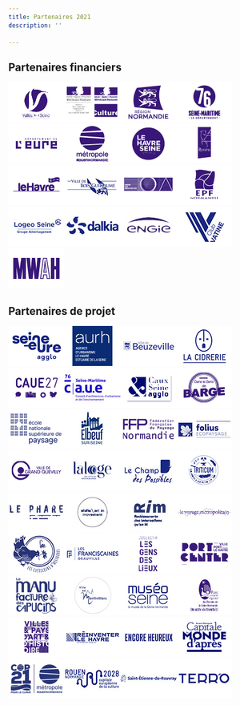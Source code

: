 ```yaml
---
title: Partenaires 2021
description: ''

---
```

## Partenaires financiers

[![](/files/logos3.jpg)](https://www.vdseine.fr/)[![](/files/drac-normandie.jpg)](https://www.culture.gouv.fr/Regions/Drac-Normandie "Drac Normandie")[![](/files/logos.jpg)](https://www.normandie.fr/ "Région Normandie")[![](/files/logos5.jpg)](https://www.seinemaritime.fr/ "Département de Seine-Maritime")[![](/files/logos6.jpg)](https://eureennormandie.fr/ "Département de l'Eure")[![](/files/logos2.jpg)](https://www.metropole-rouen-normandie.fr/ "Métropole Rouen Normandie")[![](/files/logos4.jpg)](https://www.lehavreseinemetropole.fr/ "Le Havre Seine Métropole")[![](/files/logos9.jpg)](https://rouen.fr/ "Rouen")[![](/files/logos8.jpg)](https://www.lehavre.fr/ "Le Havre")[![](/files/bois-guillaume.jpg)](https://www.ville-bois-guillaume.fr/ "Bois-Guillaume")[![](/files/logos13.jpg)](https://www.architectes.org/normandie "Ordre des architectes Normandie")[![](/files/logos10.jpg)](http://www.epf-normandie.fr/ "EPF Normandie")[![](/files/logeo-1.jpg)](https://www.logeo-seine.fr/ "Logeo Seine")[![](/files/dalkia-1.jpg)](https://www.dalkia.fr/fr "Dalkia")[![](/files/engie.jpg)](https://www.engie.fr/ "Engie")[![](/files/la-vatine.jpg)](http://clubvatine.fr/ "Club de la Vatine")[![](/files/logos14.jpg)](https://mwah-architecture.tumblr.com/ "MWAH agence d'architecture")

## Partenaires de projet

![](/files/seine-eure-agglo.jpg)![](/files/aurh.jpg)![](/files/beuzeville.jpg)![](/files/la-cidrerie.jpg)![](/files/caue27.jpg)![](/files/caue-76-ok.jpg)![](/files/caux-seine-agglo-ok.jpg)![](/files/logos19.jpg)![](/files/ensp-versailles.jpg)![](/files/elbeuf-sur-seine.jpg)![](/files/logos21.jpg)![](/files/folius.jpg)![](/files/logos22.jpg)![](/files/la-loge.jpg)![](/files/champ-des-possibles.jpg)![](/files/triticum.jpg)![](/files/le-phare-ok.jpg)![](/files/shifts-ok.jpg)![](/files/rim-ok.jpg)![](/files/logos26.jpg)![](/files/cueilleurs-d-histoires.jpg)![](/files/les-franciscaines.jpg)![](/files/logos27.jpg)![](/files/logos29.jpg)![](/files/manufacture-des-capucins.jpg)![](/files/montivilliers.jpg)![](/files/museoseine.jpg)![](/files/logos28.jpg)![](/files/logos31.jpg)![](/files/reinventer-le-havre.jpg)![](/files/encore-heureux.jpg)![](/files/rouen-capitale.jpg)![](/files/cop-21.jpg)![](/files/rouen-2028.jpg)![](/files/st-etienne-du-rouvray.jpg)![](/files/terro.jpg)